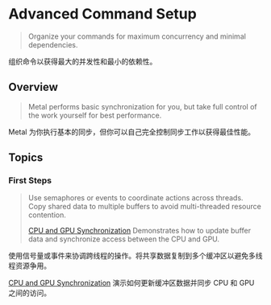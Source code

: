 #  Advanced Command Setup

> Organize your commands for maximum concurrency and minimal dependencies.

组织命令以获得最大的并发性和最小的依赖性。

## Overview

> Metal performs basic synchronization for you, but take full control of the work yourself for best performance.

Metal 为你执行基本的同步，但你可以自己完全控制同步工作以获得最佳性能。

## Topics

### First Steps

> Use semaphores or events to coordinate actions across threads. Copy shared data to multiple buffers to avoid multi-threaded resource contention.
>
> [CPU and GPU Synchronization](https://developer.apple.com/documentation/metal/advanced_command_setup/cpu_and_gpu_synchronization?language=objc)
> Demonstrates how to update buffer data and synchronize access between the CPU and GPU.

使用信号量或事件来协调跨线程的操作。将共享数据复制到多个缓冲区以避免多线程资源争用。

[CPU and GPU Synchronization](https://github.com/looperrwang/iOSSystemLibStudy/blob/master/iOSSystemLibStudy/Metal/Documentation/CPU%20and%20GPU%20Synchronization.md)
演示如何更新缓冲区数据并同步 CPU 和 GPU 之间的访问。
